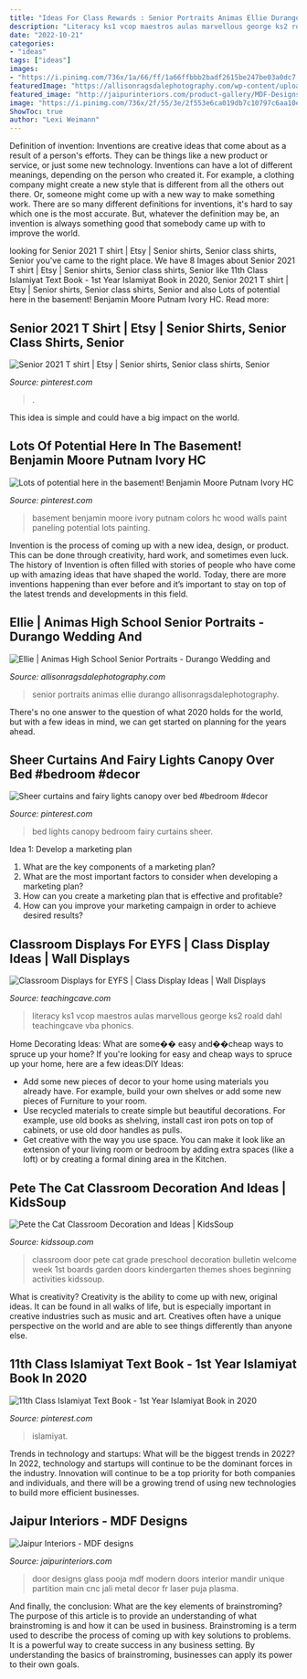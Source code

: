 ```yaml
---
title: "Ideas For Class Rewards : Senior Portraits Animas Ellie Durango Allisonragsdalephotography"
description: "Literacy ks1 vcop maestros aulas marvellous george ks2 roald dahl teachingcave vba phonics"
date: "2022-10-21"
categories:
- "ideas"
tags: ["ideas"]
images:
- "https://i.pinimg.com/736x/1a/66/ff/1a66ffbbb2badf2615be247be03a0dc7.jpg"
featuredImage: "https://allisonragsdalephotography.com/wp-content/uploads/2013/07/allisonragsdalephotography-5727.jpg"
featured_image: "http://jaipurinteriors.com/product-gallery/MDF-Designs/EXAMPLE-01.jpg"
image: "https://i.pinimg.com/736x/2f/55/3e/2f553e6ca019db7c10797c6aa10e72f7.jpg"
ShowToc: true
author: "Lexi Weimann"
---
```



Definition of invention:
Inventions are creative ideas that come about as a result of a person's efforts. They can be things like a new product or service, or just some new technology. Inventions can have a lot of different meanings, depending on the person who created it. For example, a clothing company might create a new style that is different from all the others out there. Or, someone might come up with a new way to make something work. There are so many different definitions for inventions, it's hard to say which one is the most accurate. But, whatever the definition may be, an invention is always something good that somebody came up with to improve the world.

	

		
looking for Senior 2021 T shirt | Etsy | Senior shirts, Senior class shirts, Senior you've came to the right place. We have 8 Images about Senior 2021 T shirt | Etsy | Senior shirts, Senior class shirts, Senior like 11th Class Islamiyat Text Book - 1st Year Islamiyat Book in 2020, Senior 2021 T shirt | Etsy | Senior shirts, Senior class shirts, Senior and also Lots of potential here in the basement! Benjamin Moore Putnam Ivory HC. Read more:
		
    
## Senior 2021 T Shirt | Etsy | Senior Shirts, Senior Class Shirts, Senior

<img loading=lazy src="https://i.pinimg.com/736x/1a/66/ff/1a66ffbbb2badf2615be247be03a0dc7.jpg" onerror="this.onerror=null;this.src='https://tse4.mm.bing.net/th?id=OIP.Xult8nPJmgOI0bCd3zFi_wHaJ3&amp;pid=15.1';" alt="Senior 2021 T shirt | Etsy | Senior shirts, Senior class shirts, Senior">

_Source: pinterest.com_

>. 

	

This idea is simple and could have a big impact on the world.

    
## Lots Of Potential Here In The Basement! Benjamin Moore Putnam Ivory HC

<img loading=lazy src="https://i.pinimg.com/736x/41/04/93/410493a46230ee78263691b2fa2fb408--in-the-basement-wood-doors.jpg" onerror="this.onerror=null;this.src='https://tse2.mm.bing.net/th?id=OIP.i6aIsSAK1T5_dbLHJFwI3gHaJ3&amp;pid=15.1';" alt="Lots of potential here in the basement! Benjamin Moore Putnam Ivory HC">

_Source: pinterest.com_

>basement benjamin moore ivory putnam colors hc wood walls paint paneling potential lots painting. 

	

Invention is the process of coming up with a new idea, design, or product. This can be done through creativity, hard work, and sometimes even luck. The history of Invention is often filled with stories of people who have come up with amazing ideas that have shaped the world. Today, there are more inventions happening than ever before and it’s important to stay on top of the latest trends and developments in this field.

    
## Ellie | Animas High School Senior Portraits - Durango Wedding And

<img loading=lazy src="https://allisonragsdalephotography.com/wp-content/uploads/2013/07/allisonragsdalephotography-5727.jpg" onerror="this.onerror=null;this.src='https://tse4.mm.bing.net/th?id=OIP.eR9zfPSOytNHbLM_vOiuyQHaLI&amp;pid=15.1';" alt="Ellie | Animas High School Senior Portraits - Durango Wedding and">

_Source: allisonragsdalephotography.com_

>senior portraits animas ellie durango allisonragsdalephotography. 

	

There's no one answer to the question of what 2020 holds for the world, but with a few ideas in mind, we can get started on planning for the years ahead. 

    
## Sheer Curtains And Fairy Lights Canopy Over Bed #bedroom #decor

<img loading=lazy src="https://i.pinimg.com/736x/2f/55/3e/2f553e6ca019db7c10797c6aa10e72f7.jpg" onerror="this.onerror=null;this.src='https://tse1.mm.bing.net/th?id=OIP.SIJbPRLvofj68ZsE5dn0RgHaJ3&amp;pid=15.1';" alt="Sheer curtains and fairy lights canopy over bed #bedroom #decor">

_Source: pinterest.com_

>bed lights canopy bedroom fairy curtains sheer. 

	

Idea 1: Develop a marketing plan
1. What are the key components of a marketing plan? 
2. What are the most important factors to consider when developing a marketing plan? 
3. How can you create a marketing plan that is effective and profitable? 
4. How can you improve your marketing campaign in order to achieve desired results?

    
## Classroom Displays For EYFS | Class Display Ideas | Wall Displays

<img loading=lazy src="https://www.teachingcave.com/wp-content/uploads/2013/10/Lit-display-1.jpg" onerror="this.onerror=null;this.src='https://tse2.mm.bing.net/th?id=OIP.ZrPETOqOuVEa2ItQe4IyCwHaJ6&amp;pid=15.1';" alt="Classroom Displays for EYFS | Class Display Ideas | Wall Displays">

_Source: teachingcave.com_

>literacy ks1 vcop maestros aulas marvellous george ks2 roald dahl teachingcave vba phonics. 

	

Home Decorating Ideas: What are some�� easy and��cheap ways to spruce up your home?
If you're looking for easy and cheap ways to spruce up your home, here are a few ideas:DIY Ideas: 
- Add some new pieces of decor to your home using materials you already have. For example, build your own shelves or add some new pieces of Furniture to your room. 
- Use recycled materials to create simple but beautiful decorations. For example, use old books as shelving, install cast iron pots on top of cabinets, or use old door handles as pulls. 
- Get creative with the way you use space. You can make it look like an extension of your living room or bedroom by adding extra spaces (like a loft) or by creating a formal dining area in the Kitchen.

    
## Pete The Cat Classroom Decoration And Ideas | KidsSoup

<img loading=lazy src="https://www.kidssoup.com/sites/default/files/media/Pete-CAt-Door.JPG" onerror="this.onerror=null;this.src='https://tse3.mm.bing.net/th?id=OIP.vBroDdw4GU1fp6pTygfIyQAAAA&amp;pid=15.1';" alt="Pete the Cat Classroom Decoration and Ideas | KidsSoup">

_Source: kidssoup.com_

>classroom door pete cat grade preschool decoration bulletin welcome week 1st boards garden doors kindergarten themes shoes beginning activities kidssoup. 

	

What is creativity?
Creativity is the ability to come up with new, original ideas. It can be found in all walks of life, but is especially important in creative industries such as music and art. Creatives often have a unique perspective on the world and are able to see things differently than anyone else.

    
## 11th Class Islamiyat Text Book - 1st Year Islamiyat Book In 2020

<img loading=lazy src="https://i.pinimg.com/736x/86/69/67/866967b81cb2cd06cfbaa98118fbd5ff.jpg" onerror="this.onerror=null;this.src='https://tse2.mm.bing.net/th?id=OIP.7PUMy70HCui9c-YiANxl3gHaKp&amp;pid=15.1';" alt="11th Class Islamiyat Text Book - 1st Year Islamiyat Book in 2020">

_Source: pinterest.com_

>islamiyat. 

	

Trends in technology and startups: What will be the biggest trends in 2022?
In 2022, technology and startups will continue to be the dominant forces in the industry. Innovation will continue to be a top priority for both companies and individuals, and there will be a growing trend of using new technologies to build more efficient businesses.

    
## Jaipur Interiors - MDF Designs

<img loading=lazy src="http://jaipurinteriors.com/product-gallery/MDF-Designs/EXAMPLE-01.jpg" onerror="this.onerror=null;this.src='https://tse4.mm.bing.net/th?id=OIP.M4BxP5q-dW62ngmkr5BZTQHaLL&amp;pid=15.1';" alt="Jaipur Interiors - MDF designs">

_Source: jaipurinteriors.com_

>door designs glass pooja mdf modern doors interior mandir unique partition main cnc jali metal decor fr laser puja plasma. 

	

And finally, the conclusion: What are the key elements of brainstroming?
The purpose of this article is to provide an understanding of what brainstroming is and how it can be used in business. Brainstroming is a term used to describe the process of coming up with key solutions to problems. It is a powerful way to create success in any business setting. By understanding the basics of brainstroming, businesses can apply its power to their own goals.

